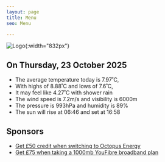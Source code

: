 ```yaml
---
layout: page
title: Menu
seo: Menu

---
```


![Logo](/images/logo.jpg){:width="832px"}

<!-- weather_marker starts -->
## On Thursday, 23 October 2025

- The average temperature today is 7.97˚C,
- With highs of 8.88˚C and lows of 7.6˚C,
- It may feel like 4.27˚C with shower rain
- The wind speed is 7.2m/s and visibility is 6000m
- The pressure is 993hPa and humidity is 89%
- The sun will rise at 06:46 and set at 16:58

<!-- weather_marker ends -->

## Sponsors

- [Get £50 credit when switching to Octopus Energy](https://bit.ly/3oD1nnS)
- [Get £75 when taking a 1000mb YouFibre broadband plan](https://aklam.io/91zWhU?)
